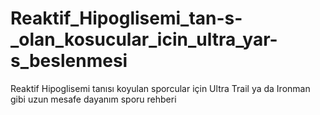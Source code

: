 # Reaktif_Hipoglisemi_tan-s-_olan_kosucular_icin_ultra_yar-s_beslenmesi
Reaktif Hipoglisemi tanısı koyulan sporcular için Ultra Trail ya da Ironman gibi uzun mesafe dayanım sporu rehberi
